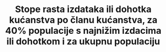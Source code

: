 ---
title: >-
  Stope rasta izdataka ili dohotka kućanstva po članu kućanstva,  za 40% populacije s najnižim izdacima ili dohotkom i za ukupnu populaciju 
permalink: /10-1-1/
sdg_goal: 10
layout: indicator
indicator: 10.1.1
indicator_variable: growrate_hhexp
graph: longitudinal
graph_type_description: Line  graph
graph_status_notes: Graphed
variable_description: null
variable_notes: null
un_designated_tier: '1'
un_custodial_agency: World  Bank
target_id: '10.1'
has_metadata: true
goal_meta_link: 'http://unstats.un.org/sdgs/files/metadata-compilation/Metadata-Goal-10.pdf'
goal_meta_link_page: 2
indicator_name: >-
   Stope rasta izdataka ili dohotka kućanstva po članu kućanstva,  za 40% populacije s najnižim izdacima ili dohotkom i za ukupnu populaciju 
target: >-
  Do 2030. progresivno postići i održati rast dohotka po stopi većoj od nacionalnog prosjeka za 40 %populacije s najnižim dohotko
indicator_definition: >-
  Realni raspoloživi dohodak je zbroj naknada i plaća, mješanog dohotka, neto dohotka od imovine, neto tekućih transfera i socijalnih naknada osim ostalih socijalnih transfera u naturi, minus porezi na dohodak i bogatstvo i socijalni doprinosi, nakon prilagodbe za promjene u cijenama. 
actual_indicator_available: Growth  rate  of  income  per  capita  for  the  total  population.
actual_indicator_available_description: Growth  rate  of  income  per  capita  for  the  total  population.
comments_and_limitations: >-
  Information  on  per  capita  income  among  the  bottom  40%  of  the  population  is  not  immediately  available.
periodicity: Annual
unit_of_measure: percent  change
date_of_national_source_publication: September  2017
scheduled_update_by_national_source: September  2018
source_agency_staff_name: Brian  Glassman
source_agency_staff_email: brian.e.glassman@census.gov
source_agency_survey_dataset: CPS  ASEC
source_title: null
source_notes: null
published: true
us_method_of_computation: Percent  change  in  income  per  capita.
graph_title: US  growth  rate  of  income  per  capita  for  the  total  population
date_metadata_updated: October  2017
source_url: 'https://www.census.gov/programs-surveys/cps.html'
graph_negative: true
time_period: 2000-2016  

---